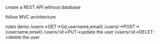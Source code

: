 create a REST API without database

follow MVC architecture

rutes demo
/users->GET->{id,username,email}
/users/->POST->{username,email}
/users/:id->PUT->update the user
/users/:id->DELET->delete the user

